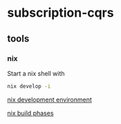 # subscription-cqrs

## tools

### nix

Start a nix shell with

```sh
nix develop -i
```

[nix development environment](https://nixos.wiki/wiki/Development_environment_with_nix-shell)

[nix build phases](https://nixos.org/manual/nixpkgs/stable/#sec-stdenv-phases)
